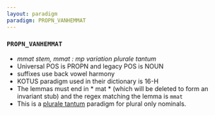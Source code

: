 ```yaml
---
layout: paradigm
paradigm: PROPN_VANHEMMAT
---
```

### ` PROPN_VANHEMMAT `

* _mmat stem, mmat : mp variation plurale tantum_
* Universal POS is PROPN and legacy POS is NOUN
* suffixes use back vowel harmony
* KOTUS paradigm used in their dictionary is 16-H
* The lemmas must end in * mat * (which will be deleted to form an invariant stub) and the regex matching the lemma is ` mmat `
* This is a [plurale tantum](https://en.wikipedia.org/wiki/Plurale_tantum) paradigm for plural only nominals.
